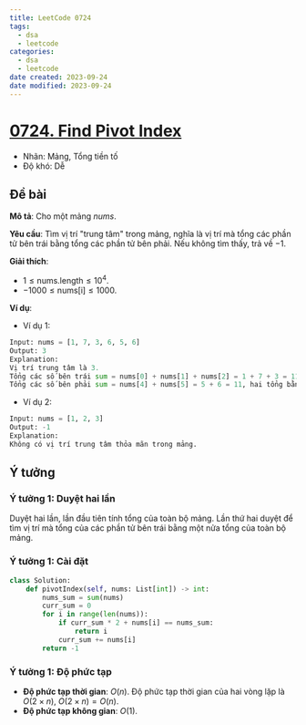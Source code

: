 ```yaml
---
title: LeetCode 0724
tags:
  - dsa
  - leetcode
categories:
  - dsa
  - leetcode
date created: 2023-09-24
date modified: 2023-09-24
---
```


# [0724. Find Pivot Index](https://leetcode.com/problems/find-pivot-index/)

- Nhãn: Mảng, Tổng tiền tố
- Độ khó: Dễ

## Đề bài

**Mô tả**: Cho một mảng $nums$.

**Yêu cầu**: Tìm vị trí "trung tâm" trong mảng, nghĩa là vị trí mà tổng các phần tử bên trái bằng tổng các phần tử bên phải. Nếu không tìm thấy, trả về $-1$.

**Giải thích**:

- $1 \le \text{nums.length} \le 10^4$.
- $-1000 \le \text{nums[i]} \le 1000$.

**Ví dụ**:

- Ví dụ 1:

```python
Input: nums = [1, 7, 3, 6, 5, 6]
Output: 3
Explanation:
Vị trí trung tâm là 3.
Tổng các số bên trái sum = nums[0] + nums[1] + nums[2] = 1 + 7 + 3 = 11,
Tổng các số bên phải sum = nums[4] + nums[5] = 5 + 6 = 11, hai tổng bằng nhau.
```

- Ví dụ 2:

```python
Input: nums = [1, 2, 3]
Output: -1
Explanation:
Không có vị trí trung tâm thỏa mãn trong mảng.
```

## Ý tưởng

### Ý tưởng 1: Duyệt hai lần

Duyệt hai lần, lần đầu tiên tính tổng của toàn bộ mảng. Lần thứ hai duyệt để tìm vị trí mà tổng của các phần tử bên trái bằng một nửa tổng của toàn bộ mảng.

### Ý tưởng 1: Cài đặt

```python
class Solution:
    def pivotIndex(self, nums: List[int]) -> int:
        nums_sum = sum(nums)
        curr_sum = 0
        for i in range(len(nums)):
            if curr_sum * 2 + nums[i] == nums_sum:
                return i
            curr_sum += nums[i]
        return -1
```

### Ý tưởng 1: Độ phức tạp

- **Độ phức tạp thời gian**: $O(n)$. Độ phức tạp thời gian của hai vòng lặp là $O(2 \times n)$, $O(2 \times n) = O(n)$.
- **Độ phức tạp không gian**: $O(1)$.
